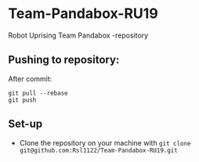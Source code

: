 # Team-Pandabox-RU19
Robot Uprising Team Pandabox -repository

## Pushing to repository:

After commit:
```
git pull --rebase
git push
```

## Set-up

- Clone the repository on your machine with `git clone git@github.com:Rsl1122/Team-Pandabox-RU19.git`
